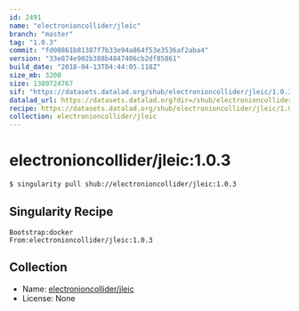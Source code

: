 ```yaml
---
id: 2491
name: "electronioncollider/jleic"
branch: "master"
tag: "1.0.3"
commit: "fd00861b81387f7b33e94a864f53e3536af2aba4"
version: "33e874e902b388b4847406cb2df85861"
build_date: "2018-04-13T04:44:05.118Z"
size_mb: 3200
size: 1380724767
sif: "https://datasets.datalad.org/shub/electronioncollider/jleic/1.0.3/2018-04-13-fd00861b-33e874e9/33e874e902b388b4847406cb2df85861.simg"
datalad_url: https://datasets.datalad.org?dir=/shub/electronioncollider/jleic/1.0.3/2018-04-13-fd00861b-33e874e9/
recipe: https://datasets.datalad.org/shub/electronioncollider/jleic/1.0.3/2018-04-13-fd00861b-33e874e9/Singularity
collection: electronioncollider/jleic
---
```


# electronioncollider/jleic:1.0.3

```bash
$ singularity pull shub://electronioncollider/jleic:1.0.3
```

## Singularity Recipe

```singularity
Bootstrap:docker  
From:electronioncollider/jleic:1.0.3
```

## Collection

 - Name: [electronioncollider/jleic](https://github.com/electronioncollider/jleic)
 - License: None

